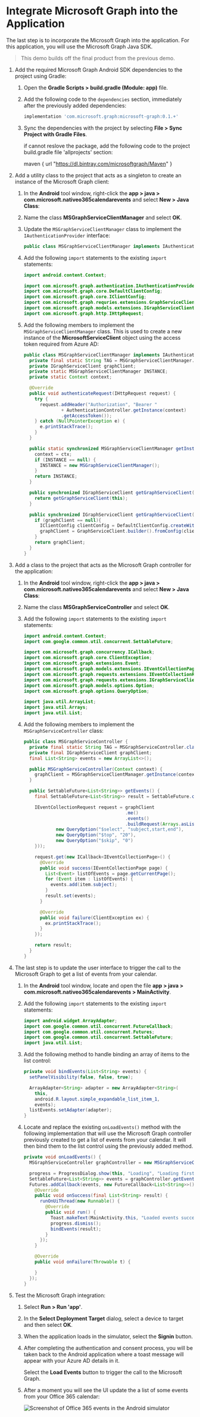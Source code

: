# Integrate Microsoft Graph into the Application

The last step is to incorporate the Microsoft Graph into the application. For this application, you will use the Microsoft Graph Java SDK.

> This demo builds off the final product from the previous demo.

1. Add the required Microsoft Graph Android SDK dependencies to the project using Gradle:
    1. Open the **Gradle Scripts > build.gradle (Module: app)** file.
    1. Add the following code to the `dependencies` section, immediately after the previously added dependencies:

        ```gradle
        implementation 'com.microsoft.graph:microsoft-graph:0.1.+'
        ```

    1. Sync the dependencies with the project by selecting **File > Sync Project with Gradle Files**.
        
        if cannot reslove the package, add the following code to the project build.gradle file 'allprojects' section:
        
        maven {
            url "https://dl.bintray.com/microsoftgraph/Maven"
        }
  

1. Add a utility class to the project that acts as a singleton to create an instance of the Microsoft Graph client:
    1. In the **Android** tool window, right-click the **app > java > com.microsoft.nativeo365calendarevents** and select **New > Java Class**:
    1. Name the class **MSGraphServiceClientManager** and select **OK**.
    1. Update the `MSGraphServiceClientManager` class to implement the `IAuthenticationProvider` interface:

        ```java
        public class MSGraphServiceClientManager implements IAuthenticationProvider
        ```

    1. Add the following `import` statements to the existing `import` statements:

        ```java
        import android.content.Context;

        import com.microsoft.graph.authentication.IAuthenticationProvider;
        import com.microsoft.graph.core.DefaultClientConfig;
        import com.microsoft.graph.core.IClientConfig;
        import com.microsoft.graph.requries.extensions.GraphServiceClient;
        import com.microsoft.graph.models.extensions.IGraphServiceClient;
        import com.microsoft.graph.http.IHttpRequest;
        ```

    1. Add the following members to implement the `MSGraphServiceClientManager` class. This is used to create a new instance of the **MicrosoftServiceClient** object using the access token required from Azure AD:

        ```java
        public class MSGraphServiceClientManager implements IAuthenticationProvider {
          private final static String TAG = MSGraphServiceClientManager.class.getSimpleName();
          private IGraphServiceClient graphClient;
          private static MSGraphServiceClientManager INSTANCE;
          private static Context context;

          @Override
          public void authenticateRequest(IHttpRequest request) {
            try {
              request.addHeader("Authorization", "Bearer "
                      + AuthenticationController.getInstance(context)
                      .getAccessToken());
            } catch (NullPointerException e) {
              e.printStackTrace();
            }
          }

          public static synchronized MSGraphServiceClientManager getInstance(Context ctx) {
            context = ctx;
            if (INSTANCE == null) {
              INSTANCE = new MSGraphServiceClientManager();
            }
            return INSTANCE;
          }

          public synchronized IGraphServiceClient getGraphServiceClient() {
            return getGraphServiceClient(this);
          }

          public synchronized IGraphServiceClient getGraphServiceClient(IAuthenticationProvider authenticationProvider) {
            if (graphClient == null){
              IClientConfig clientConfig = DefaultClientConfig.createWithAuthenticationProvider(authenticationProvider);
              graphClient = GraphServiceClient.builder().fromConfig(clientConfig).buildClient();
            }
            return graphClient;
          }
        }
        ```

1. Add a class to the project that acts as the Microsoft Graph controller for the application:
    1. In the **Android** tool window, right-click the **app > java > com.microsoft.nativeo365calendarevents** and select **New > Java Class**:
    1. Name the class **MSGraphServiceController** and select **OK**.
    1. Add the following `import` statements to the existing `import` statements:

        ```java
        import android.content.Context;
        import com.google.common.util.concurrent.SettableFuture;

        import com.microsoft.graph.concurrency.ICallback;
        import com.microsoft.graph.core.ClientException;
        import com.microsoft.graph.extensions.Event;
        import com.microsoft.graph.models.extensions.IEventCollectionPage;
        import com.microsoft.graph.requests.extensions.IEventCollectionRequest;
        import com.microsoft.graph.requests.extensions.IGraphServiceClient;
        import com.microsoft.graph.models.options.Option;
        import com.microsoft.graph.options.QueryOption;

        import java.util.ArrayList;
        import java.util.Arrays;
        import java.util.List;
        ```

    1. Add the following members to implement the `MSGraphServiceController` class:

        ```java
        public class MSGraphServiceController {
          private final static String TAG = MSGraphServiceController.class.getSimpleName();
          private final IGraphServiceClient graphClient;
          final List<String> events = new ArrayList<>();

          public MSGraphServiceController(Context context) {
            graphClient = MSGraphServiceClientManager.getInstance(context).getGraphServiceClient();
          }

          public SettableFuture<List<String>> getEvents() {
            final SettableFuture<List<String>> result = SettableFuture.create();

            IEventCollectionRequest request = graphClient
                                              .me()
                                              .events()
                                              .buildRequest(Arrays.asList(new Option[]{
                    new QueryOption("$select", "subject,start,end"),
                    new QueryOption("$top", "20"),
                    new QueryOption("$skip", "0")
            }));

            request.get(new ICallback<IEventCollectionPage>() {
              @Override
              public void success(IEventCollectionPage page) {
                List<Event> listOfEvents = page.getCurrentPage();
                for (Event item : listOfEvents) {
                  events.add(item.subject);
                }
                result.set(events);
              }

              @Override
              public void failure(ClientException ex) {
                ex.printStackTrace();
              }
            });

            return result;
          }
        }
        ```

1. The last step is to update the user interface to trigger the call to the Microsoft Graph to get a list of events from your calendar.
    1. In the **Android** tool window, locate and open the file **app > java > com.microsoft.nativeo365calendarevents > MainActivity**.
    1. Add the following `import` statements to the existing `import` statements:

        ```java
        import android.widget.ArrayAdapter;
        import com.google.common.util.concurrent.FutureCallback;
        import com.google.common.util.concurrent.Futures;
        import com.google.common.util.concurrent.SettableFuture;
        import java.util.List;
        ```

    1. Add the following method to handle binding an array of items to the list control:

        ```java
        private void bindEvents(List<String> events) {
          setPanelVisibility(false, false, true);

          ArrayAdapter<String> adapter = new ArrayAdapter<String>(
            this,
            android.R.layout.simple_expandable_list_item_1,
            events);
          listEvents.setAdapter(adapter);
        }
        ```

    1. Locate and replace the existing `onLoadEvents()` method with the following implementation that will use the Microsoft Graph controller previously created to get a list of events from your calendar. It will then bind them to the list control using the previously added method.

        ```java
        private void onLoadEvents() {
          MSGraphServiceController graphController = new MSGraphServiceController(this);

          progress = ProgressDialog.show(this, "Loading", "Loading first 20 events...");
          SettableFuture<List<String>> events = graphController.getEvents();
          Futures.addCallback(events, new FutureCallback<List<String>>() {
            @Override
            public void onSuccess(final List<String> result) {
              runOnUiThread(new Runnable() {
                @Override
                public void run() {
                  Toast.makeText(MainActivity.this, "Loaded events success!", Toast.LENGTH_LONG).show();
                  progress.dismiss();
                  bindEvents(result);
                }
              });
            }

            @Override
            public void onFailure(Throwable t) {

            }
          });
        }
        ```

1. Test the Microsoft Graph integration:
    1. Select **Run > Run 'app'**.
    1. In the **Select Deployment Target** dialog, select a device to target and then select **OK**.
    1. When the application loads in the simulator, select the **Signin** button.
    1. After completing the authentication and consent process, you will be taken back to the Android application where a toast message will appear with your Azure AD details in it.

        Select the **Load Events** button to trigger the call to the Microsoft Graph.
    1. After a moment you will see the UI update the a list of some events from your Office 365 calendar:

        ![Screenshot of Office 365 events in the Android simulator](../../Images/android-demo-06.png)